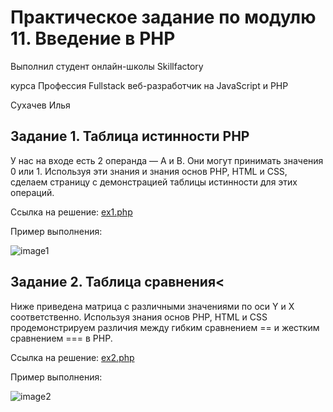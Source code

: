 # Практическое задание по модулю 11. Введение в PHP

Выполнил студент oнлайн-школы Skillfactory

курса Профессия Fullstack веб-разработчик на JavaScript и PHP

Сухачев Илья

## Задание 1. Таблица истинности PHP

У нас на входе есть 2 операнда — A и B. Они могут принимать значения 0 или 1. Используя эти знания и знания основ PHP, HTML и CSS, сделаем страницу с демонстрацией таблицы истинности для этих операций.

Ссылка на решение: [ex1.php](ex1.php)

Пример выполнения:

![image1]()

## Задание 2. Таблица сравнения<

Ниже приведена матрица с различными значениями по оси Y и X соответственно. Используя знания основ PHP, HTML и CSS продемонстрируем различия между гибким сравнением == и жестким сравнением === в PHP.

Ссылка на решение: [ex2.php](ex2.php)

Пример выполнения:

![image2]()